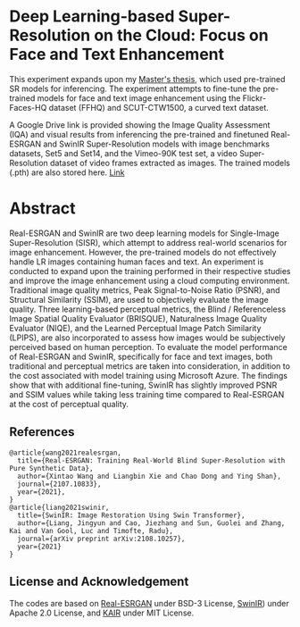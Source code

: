 # Deep Learning-based Super-Resolution on the Cloud: Focus on Face and Text Enhancement
This experiment expands upon my [Master's thesis](https://doi.org/10.5281/zenodo.7897859), which used pre-trained SR models for inferencing. The experiment attempts to fine-tune the pre-trained models for face and text image enhancement using the Flickr-Faces-HQ dataset (FFHQ) and SCUT-CTW1500, a curved text dataset.
 
A Google Drive link is provided showing the Image Quality Assessment (IQA) and visual results from inferencing the pre-trained and finetuned Real-ESRGAN and SwinIR Super-Resolution models with image benchmarks datasets, Set5 and Set14, and the Vimeo-90K test set, a video Super-Resolution dataset of video frames extracted as images. The trained models (.pth) are also stored here. [Link](https://drive.google.com/drive/folders/1HnPhSydsVox-Ds2FI-l06Jstp2XGxTvw?usp=sharing)

# Abstract
Real-ESRGAN and SwinIR are two deep learning models for Single-Image Super-Resolution (SISR), which attempt to address real-world scenarios for image enhancement. However, the pre-trained models do not effectively handle LR images containing human faces and text. An experiment is conducted to expand upon the training performed in their respective studies and improve the image enhancement using a cloud computing environment. Traditional image quality metrics, Peak Signal-to-Noise Ratio (PSNR), and Structural Similarity (SSIM), are used to objectively evaluate the image quality. Three learning-based perceptual metrics, the Blind / Referenceless Image Spatial Quality Evaluator (BRISQUE), Naturalness Image Quality Evaluator (NIQE), and the Learned Perceptual Image Patch Similarity (LPIPS), are also incorporated to assess how images would be subjectively perceived based on human perception. To evaluate the model performance of Real-ESRGAN and SwinIR, specifically for face and text images, both traditional and perceptual metrics are taken into consideration, in addition to the cost associated with model training using Microsoft Azure. The findings show that with additional fine-tuning, SwinIR has slightly improved PSNR and SSIM values while taking less training time compared to Real-ESRGAN at the cost of perceptual quality.

## References
    @article{wang2021realesrgan,
      title={Real-ESRGAN: Training Real-World Blind Super-Resolution with Pure Synthetic Data}, 
      author={Xintao Wang and Liangbin Xie and Chao Dong and Ying Shan},
      journal={2107.10833},
      year={2021},
    }
    @article{liang2021swinir,
      title={SwinIR: Image Restoration Using Swin Transformer},
      author={Liang, Jingyun and Cao, Jiezhang and Sun, Guolei and Zhang, Kai and Van Gool, Luc and Timofte, Radu},
      journal={arXiv preprint arXiv:2108.10257},
      year={2021}
    }
## License and Acknowledgement
The codes are based on [Real-ESRGAN](https://github.com/xinntao/Real-ESRGAN) under BSD-3 License, [SwinIR](https://github.com/JingyunLiang/SwinIR)) under Apache 2.0 License, and [KAIR](https://github.com/cszn/KAIR) under MIT License.

